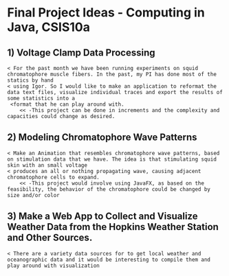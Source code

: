 # Final Project Ideas - Computing in Java, CSIS10a #

## 1) Voltage Clamp Data Processing ##
	< For the past month we have been running experiments on squid chromatophore muscle fibers. In the past, my PI has done most of the statics by hand
	< using Igor. So I would like to make an application to reformat the data text files, visualize individual traces and export the results of some statistics into a
	 <format that he can play around with.
		<< -This project can be done in increments and the complexity and capacities could change as desired.

## 2) Modeling Chromatophore Wave Patterns ##
	< Make an Animation that resembles chromatophore wave patterns, based on stimulation data that we have. The idea is that stimulating squid skin with an small voltage 
	< produces an all or nothing propagating wave, causing adjacent chromatophore cells to expand.
		<< -This project would involve using JavaFX, as based on the feasibility, the behavior of the chromatophore could be changed by size and/or color
		
## 3) Make a Web App to Collect and Visualize Weather Data from the Hopkins Weather Station and Other Sources. ##
	< There are a variety data sources for to get local weather and oceanographic data and it would be interesting to compile them and play around with visualization
	


	